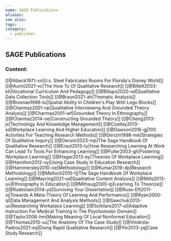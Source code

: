 ```yaml
---
name: SAGE Publications
aliases:
see also:
tags:
category:
  - publisher
---
```


## SAGE Publications

### Content:
[[@Abeck1971-vn|U.s. Steel Fabricates Rooms For Florida's Disney World]]
[[@Aurini2021-vc|The How To Of Qualitative Research]]
[[@Billett2003-kh|Vocational Curriculum And Pedagogy]]
[[@Billups2020-od|Qualitative Data Collection Tools]]
[[@Braun2021-ah|Thematic Analysis]]
[[@Brosnan1998-tu|Spatial Ability In Children's Play With Lego Blocks]]
[[@Charmaz2001-np|Qualitative Interviewing And Grounded Theory Analysis]]
[[@Charmaz2001-wf|Grounded Theory In Ethnography]]
[[@Charmaz2014-oe|Constructing Grounded Theory]]
[[@Cheng2013-jx|Technology And Knowledge Management]]
[[@Costley2013-sd|Workplace Learning And Higher Education]]
[[@Dawson2016-gj|100 Activities For Teaching Research Methods]]
[[@Denzin1998-me|Strategies Of Qualitative Inquiry]]
[[@Denzin2023-mp|The Sage Handbook Of Qualitative Research]]
[[@Eraut2013-ty|How Researching Learning At Work Can Lead To Tools For Enhancing Learning]]
[[@Fuller2003-gh|Fostering Workplace Learning]]
[[@Hager2013-ey|Theories Of Workplace Learning]]
[[@Hamilton2012-vy|Using Case Study In Education Research]]
[[@Hammersley2010-oe|Methodology]]
[[@Kumar2019-dp|Research Methodology]]
[[@Malloch2010-fj|The Sage Handbook Of Workplace Learning]]
[[@Mayring2021-ud|Qualitative Content Analysis]]
[[@Mills2013-uv|Ethnography In Education]]
[[@Mithaug2000-lp|Learning To Theorize]]
[[@Rudestam2014-yd|Surviving Your Dissertation]]
[[@Russ-Eft2011-xj|Towards A Meta-Theory Of Learning And Performance]]
[[@Ryan2000-ql|Data Management And Analysis Methods]]
[[@Sawchuk2013-ux|Researching Workplace Learning]]
[[@Sottilare2017-ul|Adaptive Instruction For Medical Training In The Psychomotor Domain]]
[[@Taylor2006-hm|Making Meaning Of Local Nonformal Education]]
[[@Thomas2015-uu|The Anatomy Of The Case Study]]
[[@Vindrola-Padros2021-eq|Doing Rapid Qualitative Research]]
[[@Yin2013-yq|Case Study Research]]